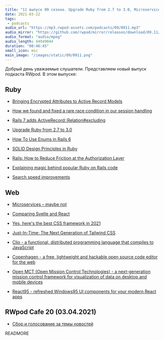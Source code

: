 ```yaml
---
title: "11 выпуск 09 сезона. Upgrade Ruby from 2.7 to 3.0, Microservices – maybe not, Clio, Copenhagen, React95 и прочее"
date: 2021-03-22
tags:
 - podcasts
audio_url: "https://mp3.rwpod-assets.com/podcasts/09/0911.mp3"
audio_mirror: "https://github.com/rwpod/mirror/releases/download/09.11/0911.mp3"
audio_format: "audio/mpeg"
audio_length: 44949044
duration: "00:46:45"
small_icon: mic
main_image: "/images/static/09/0911.png"
---
```


Добрый день уважаемые слушатели. Представляем новый выпуск подкаста RWpod. В этом выпуске:

## Ruby

 - [Bringing Encrypted Attributes to Active Record Models](https://github.com/rails/rails/pull/41659)
 - [How we found and fixed a rare race condition in our session handling](https://github.blog/2021-03-18-how-we-found-and-fixed-a-rare-race-condition-in-our-session-handling/)
 - [Rails 7 adds ActiveRecord::Relation#excluding](https://bigbinary.com/blog/rails-7-adds-activerecord-relation-excluding)
 - [Upgrade Ruby from 2.7 to 3.0](https://www.fastruby.io/blog/ruby/upgrades/upgrade-ruby-from-2.7-to-3.0.html)
 - [How To Use Enums in Rails 6](https://betterprogramming.pub/how-to-use-enums-in-rails-6-87600e292476)


 - [SOLID Design Principles in Ruby](https://www.honeybadger.io/blog/ruby-solid-design-principles/)
 - [Rails: How to Reduce Friction at the Authorization Layer](https://www.johnnunemaker.com/rails-authorization/)
 - [Explaining magic behind popular Ruby on Rails code](https://longliveruby.com/articles/the-magic-behind-ruby-on-rails-code)
 - [Search speed improvements](https://www.ruby-toolbox.com/blog/2021-03-19/search-speed-improvements)

## Web

 - [Microservices – maybe not](https://techblog.hostmoz.net/en/microservices-maybe-not/)
 - [Comparing Svelte and React](https://www.jackfranklin.co.uk/blog/comparing-svelte-and-react-javascript/)
 - [Yes, here's the best CSS framework in 2021](https://itnext.io/yes-heres-the-best-css-framework-in-2021-2c9eb2ced678)
 - [Just-In-Time: The Next Generation of Tailwind CSS](https://blog.tailwindcss.com/just-in-time-the-next-generation-of-tailwind-css)


 - [Clio - a functional, distributed programming language that compiles to JavaScript](https://clio-lang.org/)
 - [Copenhagen - a free, lightweight and hackable open source code editor for the web](https://copenhagen.autocode.com/)
 - [Open MCT (Open Mission Control Technologies) - a next-generation mission control framework for visualization of data on desktop and mobile devices](https://github.com/nasa/openmct)
 - [React95 - refreshed Windows95 UI components for your modern React apps](https://github.com/arturbien/React95)


## RWpod Cafe 20 (03.04.2021)

 - [Сбор и голосование за темы новостей](https://github.com/rwpod/cafe-discussions/discussions/4)

READMORE
